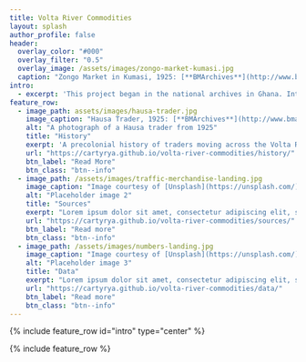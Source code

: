 ```yaml
---
title: Volta River Commodities
layout: splash
author_profile: false
header:
  overlay_color: "#000"
  overlay_filter: "0.5"
  overlay_image: /assets/images/zongo-market-kumasi.jpg
  caption: "Zongo Market in Kumasi, 1925: [**BMArchives**](http://www.bmarchives.org/items/show/70290)"
intro:
  - excerpt: 'This project began in the national archives in Ghana. Interested in internal trade, I flipped through folders about customs stations, trading routes, and markets. I continued to come across records maintained by customs officials stationed along the Volta River and started to translate the information from paper files into a digital database. I focused on the records that come from upriver stations because of my interest in the twentieth century history of Northern Ghana. For me, the commodity data contained in the records reflects a social and economic history of West African communities connected by the traders who passed through the customs stations. "Volta River Commodities" is a website to introduce the commodity database and to publish the files.'
feature_row:
  - image_path: assets/images/hausa-trader.jpg
    image_caption: "Hausa Trader, 1925: [**BMArchives**](http://www.bmarchives.org/items/show/57785)"
    alt: "A photograph of a Hausa trader from 1925"
    title: "History"
    exerpt: 'A precolonial history of traders moving across the Volta River.'
    url: "https://cartyrya.github.io/volta-river-commodities/history/"
    btn_label: "Read More"
    btn_class: "btn--info"
  - image_path: /assets/images/traffic-merchandise-landing.jpg
    image_caption: "Image courtesy of [Unsplash](https://unsplash.com/)"
    alt: "Placeholder image 2"
    title: "Sources"
    exerpt: "Lorem ipsum dolor sit amet, consectetur adipiscing elit, sed do eiusmod tempor incididunt ut labore et dolore magna aliqua. Ut enim ad minim veniam, quis nostrud exercitation ullamco laboris nisi ut aliquip ex ea commodo consequat. Duis aute irure dolor in reprehenderit in voluptate velit esse cillum dolore eu fugiat nulla pariatur. Excepteur sint occaecat cupidatat non proident, sunt in culpa qui officia deserunt mollit anim id est laborum."
    url: "https://cartyrya.github.io/volta-river-commodities/sources/"
    btn_label: "Read more"
    btn_class: "btn--info"
  - image_path: /assets/images/numbers-landing.jpg
    image_caption: "Image courtesy of [Unsplash](https://unsplash.com/)"
    alt: "Placeholder image 3"
    title: "Data"
    exerpt: "Lorem ipsum dolor sit amet, consectetur adipiscing elit, sed do eiusmod tempor incididunt ut labore et dolore magna aliqua. Ut enim ad minim veniam, quis nostrud exercitation ullamco laboris nisi ut aliquip ex ea commodo consequat. Duis aute irure dolor in reprehenderit in voluptate velit esse cillum dolore eu fugiat nulla pariatur. Excepteur sint occaecat cupidatat non proident, sunt in culpa qui officia deserunt mollit anim id est laborum."
    url: "https://cartyrya.github.io/volta-river-commodities/data/"
    btn_label: "Read more"
    btn_class: "btn--info"
---
```


{% include feature_row id="intro" type="center" %}

{% include feature_row %}

